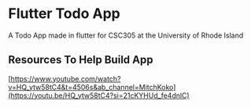 # Flutter Todo App

A Todo App made in flutter for CSC305 at the University of Rhode Island

## Resources To Help Build App
[https://www.youtube.com/watch?v=HQ_ytw58tC4&t=4506s&ab_channel=MitchKoko](https://youtu.be/HQ_ytw58tC4?si=21cKYHUd_fe4dnlC)

